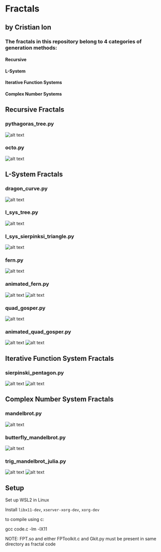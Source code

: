 # Fractals
## by Cristian Ion
### The fractals in this repository belong to 4 categories of generation methods:

#### Recursive
#### L-System
#### Iterative Function Systems
#### Complex Number Systems

## Recursive Fractals
### pythagoras_tree.py
![alt text](images/pythagoras_tree.png)

### octo.py
![alt text](images/octo.png)

## L-System Fractals
### dragon_curve.py
![alt text](images/dragon_curve.png)

### l_sys_tree.py
![alt text](images/l_sys_tree.png)

### l_sys_sierpinksi_triangle.py
![alt text](images/l_sys_sierpinski_triangle.png)

### fern.py
![alt text](images/fern.png)

### animated_fern.py
![alt text](images/animated_fern.png)
![alt text](images/animated_fern.gif)

### quad_gosper.py
![alt text](images/quad_gosper.png)

### animated_quad_gosper.py
![alt text](images/animated_quad_gosper2.png)
![alt text](images/animated_quad_gosper.gif)

## Iterative Function System Fractals
### sierpinski_pentagon.py
![alt text](images/animated_sierpinski_pentagon.png)
![alt text](images/animated_sierpinski_pentagon.gif)

## Complex Number System Fractals
### mandelbrot.py
![alt text](images/mandelbrot.png)

### butterfly_mandelbrot.py
![alt text](images/butterfly_mandelbrot.png)

### trig_mandelbrot_julia.py
![alt text](images/trig_mandelbrot_julia.png)
![alt text](images/trig_mandelbrot_julia2.png)

## Setup
Set up WSL2 in Linux

Install `libx11-dev`, `xserver-xorg-dev`, `xorg-dev`

to compile using c:

gcc code.c -lm -lX11

NOTE: FPT.so and either FPToolkit.c and Gkit.py must be present in same directory as fractal code